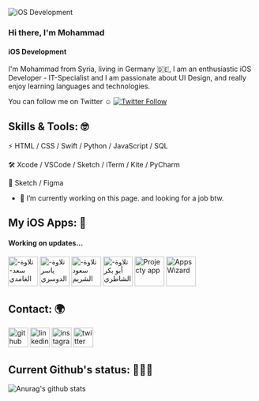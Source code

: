 ![iOS Development](https://user-images.githubusercontent.com/24416738/100463945-f661d380-30cc-11eb-9c01-67a4c35cd66c.png)

### Hi there, I'm Mohammad 
#### iOS Development


I'm Mohammad from Syria, living in Germany 🇩🇪, I am an enthusiastic iOS Developer - IT-Specialist and I am passionate about UI Design, and really enjoy learning languages and technologies.

You can follow me on Twitter ☺️ <a href="https://twitter.com/mkhasson97"><img alt="Twitter Follow" src="https://img.shields.io/twitter/follow/mkhasson97?style=social"> </a>


## Skills & Tools: 🤓
⚡️ HTML / CSS / Swift / Python / JavaScript / SQL

🛠 Xcode / VSCode / Sketch / iTerm / Kite / PyCharm

🎨 Sketch / Figma

- 🔭 I’m currently working on this page. and looking for a job btw. 


## My iOS Apps: 📱
#### Working on updates...
[<img src='https://user-images.githubusercontent.com/24416738/100463513-3f655800-30cc-11eb-9a05-ec52ce633785.png' alt='تلاوة-سعد-الغامدي' height='60'>](https://apps.apple.com/us/app/تلاوة-سعد-الغامدي/id1191128783)
[<img src='https://user-images.githubusercontent.com/24416738/100463513-3f655800-30cc-11eb-9a05-ec52ce633785.png' alt='تلاوة-ياسر الدوسري' height='60'>](https://apps.apple.com/us/app/تلاوة-ياسر-الدوسري/id1190748280)
[<img src='https://user-images.githubusercontent.com/24416738/100463513-3f655800-30cc-11eb-9a05-ec52ce633785.png' alt='تلاوة-سعود الشريم' height='60'>](https://apps.apple.com/us/app/تلاوة-سعود-الشريم/id1190171306)
[<img src='https://user-images.githubusercontent.com/24416738/100463513-3f655800-30cc-11eb-9a05-ec52ce633785.png' alt='تلاوة-أبو بكر الشاطري' height='60'>](https://apps.apple.com/us/app/تلاوة-أبو-بكر-الشاطري/id1191372202)
[<img src='https://user-images.githubusercontent.com/24416738/100463580-5c9a2680-30cc-11eb-92b4-976e05fa9727.png' alt='Projecty app' height='60'>](https://apps.apple.com/us/app/project-y/id1459166187)
[<img src='https://user-images.githubusercontent.com/24416738/107498974-b28f4e00-6b94-11eb-96d2-4b8bda2df1a2.PNG' alt='AppsWizard' height='60'>](https://apps.apple.com/us/app/appswizard/id1551504475)

## Contact: 🌍
[<img src='https://user-images.githubusercontent.com/24416738/100463754-a1be5880-30cc-11eb-86e6-e70d1b47469e.png' alt='github' height='40'>](https://github.com/mkhasson97) [<img src='https://user-images.githubusercontent.com/24416738/100463761-a551df80-30cc-11eb-9adc-2378fba12ac2.png' alt='linkedin' height='40'>](https://www.linkedin.com/in/Mohammad-alhasson/)  [<img src='https://user-images.githubusercontent.com/24416738/100463750-9f5bfe80-30cc-11eb-8c90-afa0bfd40167.png' alt='instagram' height='40'>](https://www.instagram.com/mohammad_alhasson/)  [<img src='https://user-images.githubusercontent.com/24416738/100463757-a3881c00-30cc-11eb-9c99-563d2202178e.png' alt='twitter' height='40'>](https://twitter.com/mkhasson97)  

## Current Github's status: 👨🏻‍💻
![Anurag's github stats](https://github-readme-stats.vercel.app/api?username=mkhasson97)
